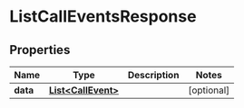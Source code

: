 

# ListCallEventsResponse

## Properties

Name | Type | Description | Notes
------------ | ------------- | ------------- | -------------
**data** | [**List&lt;CallEvent&gt;**](CallEvent.md) |  |  [optional]



